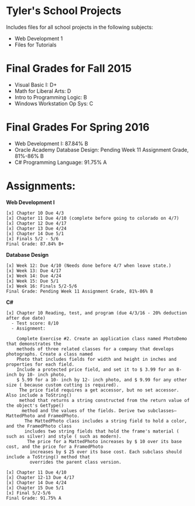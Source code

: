 # Tyler's School Projects

Includes files for all school projects in the following subjects:
- Web Development 1
- Files for Tutorials

# Final Grades for Fall 2015
- Visual Basic I: D+
- Math for Liberal Arts: D
- Intro to Programming Logic: B
- Windows Workstation Op Sys: C

# Final Grades For Spring 2016
- Web Development I: 87.84% B
- Oracle Academy Database Design: Pending Week 11 Assignment Grade, 81%-86% B
- C# Programming Language: 91.75% A


# Assignments:


**Web Development I**

    [x] Chapter 10 Due 4/3
    [x] Chapter 11 Due 4/10 (complete before going to colorado on 4/7)
    [x] Chapter 12 Due 4/17
    [x] Chapter 13 Due 4/24
    [x] Chapter 14 Due 5/1
    [x] Finals 5/2 - 5/6
    Final Grade: 87.84% B+

**Database Design**

    [x] Week 12: Due 4/10 (Needs done before 4/7 when leave state.)
    [x] Week 13: Due 4/17
    [x] Week 14: Due 4/24
    [x] Week 15: Due 5/1
    [x] Week 16: Finals 5/2-5/6
    Final Grade: Pending Week 11 Assignment Grade, 81%-86% B

**C#**

    [x] Chapter 10 Reading, test, and program (due 4/3/16 - 20% deduction after due date)
      - Test score: 8/10
      - Assignment:

        Complete Exercise #2. Create an application class named PhotoDemo that demonstrates the
        methods of three related classes for a company that develops photographs. Create a class named
        Photo that includes fields for width and height in inches and properties for each field.
        Include a protected price field, and set it to $ 3.99 for an 8- inch by 10- inch photo,
        $ 5.99 for a 10- inch by 12- inch photo, and $ 9.99 for any other size ( because custom cutting is required).
         The price field requires a get accessor, but no set accessor. Also include a ToString()
         method that returns a string constructed from the return value of the object's GetType()
          method and the values of the fields. Derive two subclasses— MattedPhoto and FramedPhoto.
           The MattedPhoto class includes a string field to hold a color, and the FramedPhoto class
           includes two string fields that hold the frame's material ( such as silver) and style ( such as modern).
            The price for a MattedPhoto increases by $ 10 over its base cost, and the price for a FramedPhoto
             increases by $ 25 over its base cost. Each subclass should include a ToString() method that
             overrides the parent class version.

    [x] Chapter 11 Due 4/10
    [x] Chapter 12-13 Due 4/17
    [x] Chapter 14 Due 4/24
    [x] Chapter 15 Due 5/1
    [x] Final 5/2-5/6
    Final Grade: 91.75% A